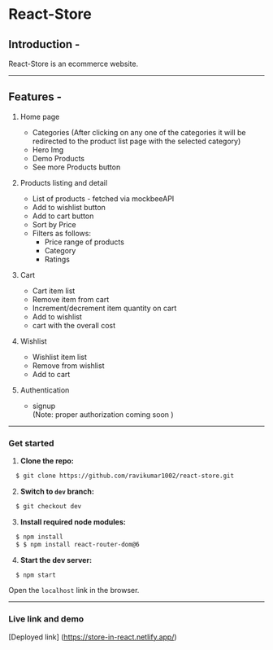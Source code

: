 # React-Store

## Introduction -

React-Store is an ecommerce website.

---
 ## Features -

1. Home page

   - Categories (After clicking on any one of the categories it will be redirected to the product list page with the selected category)
   - Hero Img
   - Demo Products
   - See more Products button

2. Products listing and detail

   - List of products - fetched via mockbeeAPI
   - Add to wishlist button
   - Add to cart button
   - Sort by Price
   - Filters as follows:
     - Price range of products
     - Category
     - Ratings

3. Cart

   - Cart item list
   - Remove item from cart
   - Increment/decrement item quantity on cart
   - Add to wishlist
   - cart with the overall cost

4. Wishlist

   - Wishlist item list
   - Remove from wishlist
   - Add to cart

5. Authentication
   - signup  
     (Note: proper authorization coming soon )

---

### Get started

1. **Clone the repo:**

```bash
  $ git clone https://github.com/ravikumar1002/react-store.git
```

2. **Switch to `dev` branch:**

```bash
  $ git checkout dev
```

3. **Install required node modules:**

```bash
  $ npm install
  $ $ npm install react-router-dom@6
```

4. **Start the dev server:**

```bash
  $ npm start
```

Open the `localhost` link in the browser.

---

### Live link and demo

[Deployed link] (https://store-in-react.netlify.app/)
